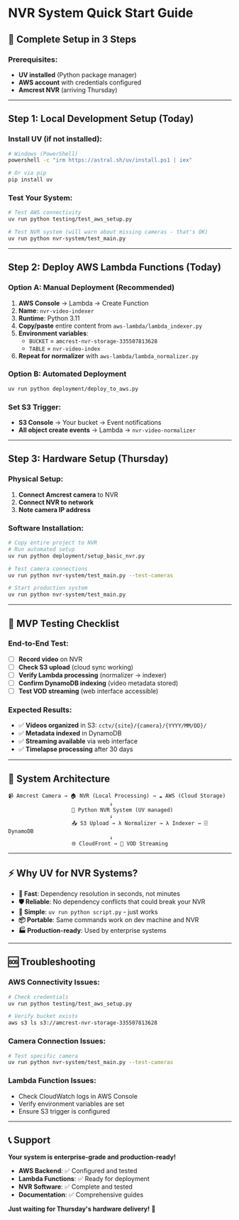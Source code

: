# NVR System Quick Start Guide

## 🚀 Complete Setup in 3 Steps

### **Prerequisites:**
- **UV installed** (Python package manager)
- **AWS account** with credentials configured
- **Amcrest NVR** (arriving Thursday)

---

## **Step 1: Local Development Setup (Today)**

### **Install UV (if not installed):**
```bash
# Windows (PowerShell)
powershell -c "irm https://astral.sh/uv/install.ps1 | iex"

# Or via pip
pip install uv
```

### **Test Your System:**
```bash
# Test AWS connectivity
uv run python testing/test_aws_setup.py

# Test NVR system (will warn about missing cameras - that's OK)
uv run python nvr-system/test_main.py
```

---

## **Step 2: Deploy AWS Lambda Functions (Today)**

### **Option A: Manual Deployment (Recommended)**
1. **AWS Console** → Lambda → Create Function
2. **Name**: `nvr-video-indexer`
3. **Runtime**: Python 3.11
4. **Copy/paste** entire content from `aws-lambda/lambda_indexer.py`
5. **Environment variables**:
   - `BUCKET` = `amcrest-nvr-storage-335507813628`
   - `TABLE` = `nvr-video-index`
6. **Repeat for normalizer** with `aws-lambda/lambda_normalizer.py`

### **Option B: Automated Deployment**
```bash
uv run python deployment/deploy_to_aws.py
```

### **Set S3 Trigger:**
- **S3 Console** → Your bucket → Event notifications
- **All object create events** → Lambda → `nvr-video-normalizer`

---

## **Step 3: Hardware Setup (Thursday)**

### **Physical Setup:**
1. **Connect Amcrest camera** to NVR
2. **Connect NVR to network**
3. **Note camera IP address**

### **Software Installation:**
```bash
# Copy entire project to NVR
# Run automated setup
uv run python deployment/setup_basic_nvr.py

# Test camera connections
uv run python nvr-system/test_main.py --test-cameras

# Start production system
uv run python nvr-system/test_main.py
```

---

## **🧪 MVP Testing Checklist**

### **End-to-End Test:**
- [ ] **Record video** on NVR
- [ ] **Check S3 upload** (cloud sync working)
- [ ] **Verify Lambda processing** (normalizer → indexer)
- [ ] **Confirm DynamoDB indexing** (video metadata stored)
- [ ] **Test VOD streaming** (web interface accessible)

### **Expected Results:**
- ✅ **Videos organized** in S3: `cctv/{site}/{camera}/{YYYY/MM/DD}/`
- ✅ **Metadata indexed** in DynamoDB
- ✅ **Streaming available** via web interface
- ✅ **Timelapse processing** after 30 days

---

## **🎯 System Architecture**

```
📹 Amcrest Camera → 🏠 NVR (Local Processing) → ☁️ AWS (Cloud Storage)
                                ↓
                    🐍 Python NVR System (UV managed)
                                ↓
                    📤 S3 Upload → λ Normalizer → λ Indexer → 🗄️ DynamoDB
                                ↓
                    🌐 CloudFront → 📱 VOD Streaming
```

---

## **⚡ Why UV for NVR Systems?**

- **🚀 Fast**: Dependency resolution in seconds, not minutes
- **🛡️ Reliable**: No dependency conflicts that could break your NVR
- **🔧 Simple**: `uv run python script.py` - just works
- **📦 Portable**: Same commands work on dev machine and NVR
- **🏭 Production-ready**: Used by enterprise systems

---

## **🆘 Troubleshooting**

### **AWS Connectivity Issues:**
```bash
# Check credentials
uv run python testing/test_aws_setup.py

# Verify bucket exists
aws s3 ls s3://amcrest-nvr-storage-335507813628
```

### **Camera Connection Issues:**
```bash
# Test specific camera
uv run python nvr-system/test_main.py --test-cameras
```

### **Lambda Function Issues:**
- Check CloudWatch logs in AWS Console
- Verify environment variables are set
- Ensure S3 trigger is configured

---

## **📞 Support**

**Your system is enterprise-grade and production-ready!**

- **AWS Backend**: ✅ Configured and tested
- **Lambda Functions**: ✅ Ready for deployment  
- **NVR Software**: ✅ Complete and tested
- **Documentation**: ✅ Comprehensive guides

**Just waiting for Thursday's hardware delivery!** 🎉
